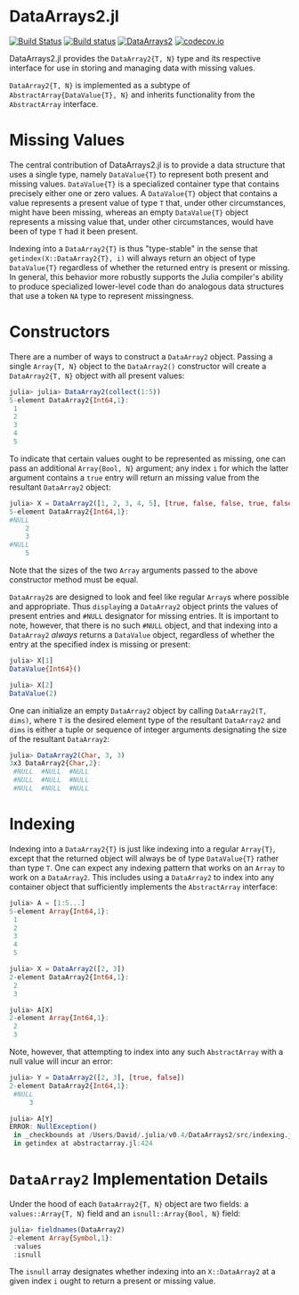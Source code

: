 
DataArrays2.jl
=================
[![Build Status](https://travis-ci.org/davidanthoff/DataArrays2.jl.svg?branch=master)](https://travis-ci.org/davidanthoff/DataArrays2.jl)
[![Build status](https://ci.appveyor.com/api/projects/status/4lyet4un2wv4altx/branch/master?svg=true)](https://ci.appveyor.com/project/davidanthoff/dataarrays2-jl/branch/master)
[![DataArrays2](http://pkg.julialang.org/badges/DataArrays2_0.6.svg)](http://pkg.julialang.org/?pkg=DataArrays2)
[![codecov.io](http://codecov.io/github/davidanthoff/DataArrays2.jl/coverage.svg?branch=master)](http://codecov.io/github/davidanthoff/DataArrays2.jl?branch=master)

DataArrays2.jl provides the `DataArray2{T, N}` type and its respective interface for use in storing and managing data with missing values.

`DataArray2{T, N}` is implemented as a subtype of `AbstractArray{DataValue{T}, N}` and inherits functionality from the `AbstractArray` interface.

Missing Values
==============
The central contribution of DataArrays2.jl is to provide a data structure that uses a single type, namely `DataValue{T}` to represent both present and missing values. `DataValue{T}` is a specialized container type that contains precisely either one or zero values. A `DataValue{T}` object that contains a value represents a present value of type `T` that, under other circumstances, might have been missing, whereas an empty `DataValue{T}` object represents a missing value that, under other circumstances, would have been of type `T` had it been present.

Indexing into a `DataArray2{T}` is thus "type-stable" in the sense that `getindex(X::DataArray2{T}, i)` will always return an object of type `DataValue{T}` regardless of whether the returned entry is present or missing. In general, this behavior more robustly supports the Julia compiler's ability to produce specialized lower-level code than do analogous data structures that use a token `NA` type to represent missingness.

Constructors
============
There are a number of ways to construct a `DataArray2` object. Passing a single `Array{T, N}` object to the `DataArray2()` constructor will create a `DataArray2{T, N}` object with all present values:
```julia
julia> julia> DataArray2(collect(1:5))
5-element DataArray2{Int64,1}:
 1
 2
 3
 4
 5
 ```
 To indicate that certain values ought to be represented as missing, one can pass an additional `Array{Bool, N}` argument; any index `i` for which the latter argument contains a `true` entry will return an missing value from the resultant `DataArray2` object:
 ```julia
julia> X = DataArray2([1, 2, 3, 4, 5], [true, false, false, true, false])
5-element DataArray2{Int64,1}:
 #NULL
     2
     3
 #NULL
     5
 ```
 Note that the sizes of the two `Array` arguments passed to the above constructor method must be equal.
 
 `DataArray2`s are designed to look and feel like regular `Array`s where possible and appropriate. Thus `display`ing a `DataArray2` object prints the values of present entries and `#NULL` designator for missing entries. It is important to note, however, that there is no such `#NULL` object, and that indexing into a `DataArray2` *always* returns a `DataValue` object, regardless of whether the entry at the specified index is missing or present:

```julia
julia> X[1]
DataValue{Int64}()

julia> X[2]
DataValue(2)
```

One can initialize an empty `DataArray2` object by calling `DataArray2(T, dims)`, where `T` is the desired element type of the resultant `DataArray2` and `dims` is either a tuple or sequence of integer arguments designating the size of the resultant `DataArray2`:

```julia
julia> DataArray2(Char, 3, 3)
3x3 DataArray2{Char,2}:
 #NULL  #NULL  #NULL
 #NULL  #NULL  #NULL
 #NULL  #NULL  #NULL
 ```

Indexing
========
Indexing into a `DataArray2{T}` is just like indexing into a regular `Array{T}`, except that the returned object will always be of type `DataValue{T}` rather than type `T`. One can expect any indexing pattern that works on an `Array` to work on a `DataArray2`. This includes using a `DataArray2` to index into any container object that sufficiently implements the `AbstractArray` interface:
```julia
julia> A = [1:5...]
5-element Array{Int64,1}:
 1
 2
 3
 4
 5

julia> X = DataArray2([2, 3])
2-element DataArray2{Int64,1}:
 2
 3

julia> A[X]
2-element Array{Int64,1}:
 2
 3
 ```
 Note, however, that attempting to index into any such `AbstractArray` with a null value will incur an error:
```julia
julia> Y = DataArray2([2, 3], [true, false])
2-element DataArray2{Int64,1}:
 #NULL
     3      

julia> A[Y]
ERROR: NullException()
 in _checkbounds at /Users/David/.julia/v0.4/DataArrays2/src/indexing.jl:73
 in getindex at abstractarray.jl:424
 ```

`DataArray2` Implementation Details
======================
Under the hood of each `DataArray2{T, N}` object are two fields: a `values::Array{T, N}` field and an `isnull::Array{Bool, N}` field:
```julia
julia> fieldnames(DataArray2)
2-element Array{Symbol,1}:
 :values
 :isnull
 ```
The `isnull` array designates whether indexing into an `X::DataArray2` at a given index `i` ought to return a present or missing value.

